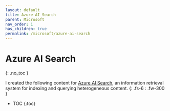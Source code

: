 ```yaml
---
layout: default
title: Azure AI Search
parent: Microsoft
nav_order: 1
has_children: true
permalink: /microsoft/azure-ai-search
---
```


# Azure AI Search
{: .no_toc }

I created the following content for [Azure AI Search](https://azure.microsoft.com/en-us/products/ai-services/ai-search/), an information retrieval system for indexing and querying heterogeneous content.
{: .fs-6 : .fw-300 }

- TOC
{:toc}
